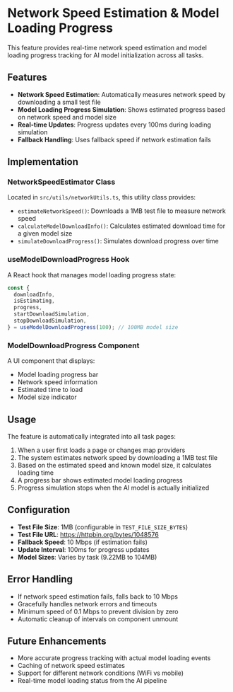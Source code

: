 # Network Speed Estimation & Model Loading Progress

This feature provides real-time network speed estimation and model loading progress tracking for AI model initialization across all tasks.

## Features

- **Network Speed Estimation**: Automatically measures network speed by downloading a small test file
- **Model Loading Progress Simulation**: Shows estimated progress based on network speed and model size
- **Real-time Updates**: Progress updates every 100ms during loading simulation
- **Fallback Handling**: Uses fallback speed if network estimation fails

## Implementation

### NetworkSpeedEstimator Class

Located in `src/utils/networkUtils.ts`, this utility class provides:

- `estimateNetworkSpeed()`: Downloads a 1MB test file to measure network speed
- `calculateModelDownloadInfo()`: Calculates estimated download time for a given model size
- `simulateDownloadProgress()`: Simulates download progress over time

### useModelDownloadProgress Hook

A React hook that manages model loading progress state:

```typescript
const {
  downloadInfo,
  isEstimating,
  progress,
  startDownloadSimulation,
  stopDownloadSimulation,
} = useModelDownloadProgress(100); // 100MB model size
```

### ModelDownloadProgress Component

A UI component that displays:
- Model loading progress bar
- Network speed information
- Estimated time to load
- Model size indicator

## Usage

The feature is automatically integrated into all task pages:

1. When a user first loads a page or changes map providers
2. The system estimates network speed by downloading a 1MB test file
3. Based on the estimated speed and known model size, it calculates loading time
4. A progress bar shows estimated model loading progress
5. Progress simulation stops when the AI model is actually initialized

## Configuration

- **Test File Size**: 1MB (configurable in `TEST_FILE_SIZE_BYTES`)
- **Test File URL**: https://httpbin.org/bytes/1048576
- **Fallback Speed**: 10 Mbps (if estimation fails)
- **Update Interval**: 100ms for progress updates
- **Model Sizes**: Varies by task (9.22MB to 104MB)

## Error Handling

- If network speed estimation fails, falls back to 10 Mbps
- Gracefully handles network errors and timeouts
- Minimum speed of 0.1 Mbps to prevent division by zero
- Automatic cleanup of intervals on component unmount

## Future Enhancements

- More accurate progress tracking with actual model loading events
- Caching of network speed estimates
- Support for different network conditions (WiFi vs mobile)
- Real-time model loading status from the AI pipeline
